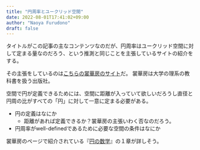 ```yaml
---
title: "円周率とユークリッド空間"
date: 2022-08-01T17:41:02+09:00
author: "Naoya Furudono"
draft: false
---
```


タイトルがこの記事の主なコンテンツなのだが、円周率はユークリッド空間に対して定まる量なのだろう、という推測と同じことを主張しているサイトの紹介をする。

その主張をしているのは[こちらの裳華房のサイト](https://www.shokabo.co.jp/keyword/2003_01_pi.html)だ。
裳華房は大学の理系の教科書を扱う出版社。

空間で円が定義できるためには、空間に距離が入っていて欲しいだろうし直径と円周の比がすべての「円」に対して一意に定まる必要がある。

- 円の定義はなにか
  - 距離があれば定義できるか？裳華房の主張いわく否なのだろう。
- 円周率がwell-definedであるために必要な空間の条件はなにか

裳華房のページで紹介されている『[円の数学](https://www.shokabo.co.jp/mybooks/ISBN978-4-7853-1516-0.htm)』の１章が詳しそう。

